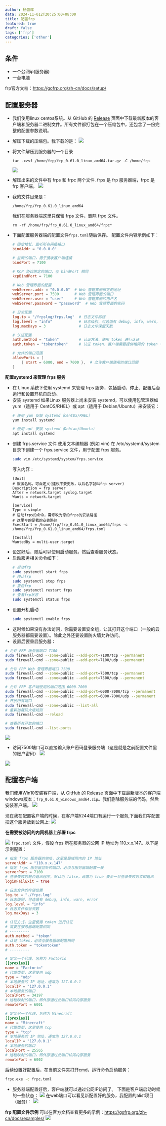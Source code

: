 ```yaml
---
author: 杨盛晖
data: 2024-11-012T20:25:00+08:00
title: 配置frp
featured: true
draft: false
tags: ['frp']
categories: ['other']
---
```


## 条件
- 一个公网ip(服务器)
- 一台电脑

frp官方文档：https://gofrp.org/zh-cn/docs/setup/


## 配置服务器

- 我们使用linux centos系统。从 GitHub 的 [Release](https://github.com/fatedier/frp/releases) 页面中下载最新版本的客户端和服务器二进制文件。所有文件都打包在一个压缩包中，还包含了一份完整的配置参数说明。

- 解压下载的压缩包。我下载的是：
  ![](https://pic.imgdb.cn/item/6739bdf6d29ded1a8c910409.png)

- 将文件解压到服务器的一个目录
    ```bath
    tar -xzvf /home/frp/frp_0.61.0_linux_amd64.tar.gz -C /home/frp
    ```

    ![](https://pic.imgdb.cn/item/6739be3fd29ded1a8c913926.png)

- 解压出来的文件中有 frps 和 frpc 两个文件.
  frps 是 frp 服务器端，frpc 是 frp 客户端。
  ![](https://pic.imgdb.cn/item/6739bf49d29ded1a8c925672.png)
 
- 我的文件目录是：
    ```bash
    /home/frp/frp_0.61.0_linux_amd64
    ```
    我们在服务器端这里只保留 frps 文件，删除 frpc 文件。
    ```bath
    rm -rf /home/frp/frp_0.61.0_linux_amd64/frpc*
    ```
- 下面配置服务器端的配置文件`frps.toml`随后保存。
   配置文件内容示例如下：
    ```toml
    # 绑定地址，监听所有网络接口
    bindAddr = "0.0.0.0"

    # 监听的端口，用于接收客户端连接
    bindPort = 7100

    # KCP 协议绑定的端口，与 bindPort 相同
    kcpBindPort = 7100

    # Web 管理界面的配置
    webServer.addr = "0.0.0.0"  # Web 管理界面绑定的地址
    webServer.port = 7500       # Web 管理界面的端口
    webServer.user = "user"     # Web 管理界面的用户名
    webServer.password = "password"  # Web 管理界面的密码

    # 日志配置
    log.to = "/frpslog/frps.log"  # 日志文件路径
    log.level = "info"            # 日志级别，可选值有 debug, info, warn, error
    log.maxDays = 3               # 日志文件保留天数

    # 认证配置
    auth.method = "token"         # 认证方法，使用 token 进行认证
    auth.token = "tokentoken"     # 认证 token，客户端需要提供相同的 token 才能连接

    # 允许的端口范围
    allowPorts = [
        { start = 6000, end = 7000 },  # 允许客户端使用的端口范围
    ]
    ```
**配置systemd 来管理 frps 服务**
- 在 Linux 系统下使用 systemd 来管理 frps 服务，包括启动、停止、配置后台运行和设置开机自启动。
- 安装 systemd
如果Linux 服务器上尚未安装 systemd，可以使用包管理器如 yum（适用于 CentOS/RHEL）或 apt（适用于 Debian/Ubuntu）来安装它：
    ```bash
    # 使用 yum 安装 systemd（CentOS/RHEL）
    yum install systemd

    # 使用 apt 安装 systemd（Debian/Ubuntu）
    apt install systemd
    ```
- 创建 frps.service 文件
使用文本编辑器 (例如 vim) 在 /etc/systemd/system 目录下创建一个 frps.service 文件，用于配置 frps 服务。
    ```bash
    sudo vim /etc/systemd/system/frps.service
    ```
    写入内容：
    ```service
    [Unit]
    # 服务名称，可自定义(建议不要更改，以后名字就叫frp server)
    Description = frp server
    After = network.target syslog.target
    Wants = network.target

    [Service]
    Type = simple
    # 启动frps的命令，需修改为您的frps的安装路径
    # 这里写的是我的安装路径
    ExecStart = /home/frp/frp_0.61.0_linux_amd64/frps -c /home/frp/frp_0.61.0_linux_amd64/frps.toml

    [Install]
    WantedBy = multi-user.target
    ```
- 设定好后，随后可以使用启动服务。然后查看服务状态。
- 启动服务相关命令如下：
    ```bash
    # 启动frp
    sudo systemctl start frps
    # 停止frp
    sudo systemctl stop frps
    # 重启frp
    sudo systemctl restart frps
    # 查看frp状态
    sudo systemctl status frps
    ```
- 设置开机启动
    ```bash
    sudo systemctl enable frps
    ```
- 这时候如果没有办法访问，你需要设置安全组，让其打开这个端口（一般的云服务器都需要设置）。除此之外还要设置防火墙允许访问。
- 设置后要重启服务器：
```bash
# 允许 FRP 服务器端口 7100
sudo firewall-cmd --zone=public --add-port=7100/tcp --permanent
sudo firewall-cmd --zone=public --add-port=7100/udp --permanent

# 允许 FRP Web 管理界面端口 7500
sudo firewall-cmd --zone=public --add-port=7500/tcp --permanent
sudo firewall-cmd --zone=public --add-port=7500/udp --permanent

# 允许 FRP 客户端使用的端口范围 6000-7000
sudo firewall-cmd --zone=public --add-port=6000-7000/tcp --permanent
sudo firewall-cmd --zone=public --add-port=6000-7000/udp --permanent
# 开放所有端口
sudo firewall-cmd --zone=public --list-all
# 重新加载防火墙规则
sudo firewall-cmd --reload

# 查看所有开放的端口
sudo firewall-cmd --list-ports
```
![](https://pic.imgdb.cn/item/6739d77fd29ded1a8ca64154.png)
- 访问7500端口可以直接输入账户密码登录服务端（这是就是之前配置文件里的账户密码）
![](https://pic.imgdb.cn/item/6739d7c8d29ded1a8ca67e2b.png)

![](https://pic.imgdb.cn/item/6739d833d29ded1a8ca6d38d.png)

## 配置客户端
我们使用Win10安装客户端，从 GitHub 的 [Release](https://github.com/fatedier/frp/releases) 页面中下载最新版本的客户端windows版本：`frp_0.61.0_windows_amd64.zip`。我们删除服务端的代码，然后安装客户端。
![](https://pic.imgdb.cn/item/6739dbdfd29ded1a8caa3c1f.png)

现在我在配置客户端的时候，在客户端5244端口有运行一个服务,下面我们写配置把这个服务放到公网上:
![](https://pic.imgdb.cn/item/6739ff34d29ded1a8cc99efc.png)

**在需要被访问的内网机器上部署 frpc**

 ![](https://pic.imgdb.cn/item/673a018ed29ded1a8ccbbb4c.png)
 `frpc.toml` 文件，假设 frps 所在服务器的公网 IP 地址为 110.x.x.147。以下是示例配置：

 ```toml
 # 指定 frps 服务器的地址，这里是局域网内的 IP 地址
serverAddr = "110.x.x.147"
# 指定 frps 服务器监听的端口，必须与服务器端配置一致
serverPort = 7100
# 登录失败时是否退出程序，默认为 false，设置为 true 表示一旦登录失败则立即退出
loginFailExit = true

# 日志文件的存储位置
log.to = "./frpc.log"
# 日志级别，可选值有 debug, info, warn, error
log.level = "info"
# 日志文件保留天数
log.maxDays = 3

# 认证方式，这里使用 token 进行认证
# 需要在服务器端配置相同
# ---------
auth.method = "token"
# 认证 token，必须与服务器端配置相同
auth.token = "tokentoken"
# ---------

# 定义一个代理，名称为 Factorio
[[proxies]]
name = "Factorio"
# 代理类型，这里使用 udp
type = "udp"
# 本地服务的 IP 地址，通常为 127.0.0.1
localIP = "127.0.0.1"
# 本地服务的端口
localPort = 34197
# 远程映射的端口，即外部通过此端口访问内部服务
remotePort = 6001

# 定义另一个代理，名称为 Minecraft
[[proxies]]
name = "Minecraft"
# 代理类型，这里使用 tcp
type = "tcp"
# 本地服务的 IP 地址，通常为 127.0.0.1
localIP = "127.0.0.1"
# 本地服务的端口
localPort = 25565
# 远程映射的端口，即外部通过此端口访问内部服务
remotePort = 6002
 ```
后续设置好配置后，在当前文件夹打开cmd，运行命令启动服务：
```bash
frpc.exe -c frpc.toml
```
- 服务器端配置好后，客户端就可以通过公网IP访问了。
下面是客户端启动时候的一些状态：
![](https://pic.imgdb.cn/item/673a0873d29ded1a8cd250a2.png)
在web端口可以看见新配置好的服务，我配置的alist项目（服务）：
![](https://pic.imgdb.cn/item/673a095ed29ded1a8cd34003.png)

**frp 配置文件示例**
 可以在官方文档查看更多的示例：https://gofrp.org/zh-cn/docs/examples/
 ![](https://pic.imgdb.cn/item/673a17dbd29ded1a8ce064d1.png)